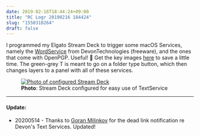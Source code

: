 ```yaml
---
date: 2019-02-16T18:44:24+09:00
title: "RC Logr 20190216 184424"
slug: "1550310264"
draft: false
---
```


I programmed my Elgato Stream Deck to trigger some macOS Services, namely the [WordService](https://www.devontechnologies.com/support/download) from DevonTechnologies (freeware), and the ones that come with OpenPGP. Useful! 🤩 Get the key images [here](/dl/Elgato-SD-Key-Images-for-Text-Services.zip) to save a little time. The green-grey T is meant to go on a folder type button, which then changes layers to a panel with all of these services. 

<figure class="tc grow">
  <a href="/img/JRC-stream-deck-with-word-services.JPG" title="Configured Stream Deck">
    <img class="ba br3 pa2 b--black-30 dib" src="/img/JRC-stream-deck-with-word-services.JPG" alt="Photo of configured Stream Deck" >
  </a>
  <figcaption class="f6"><strong>Photo</strong>: Stream Deck configured for easy use of TextService</figcaption>
</figure>

* * * 

#### Update: 

* 20200514 - Thanks to [Goran Milinkov](https://twitter.com/GMilinkov) for the dead link notification re Devon's Text Services. Updated!
